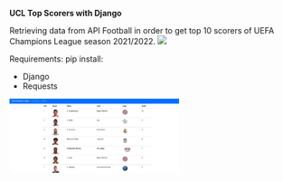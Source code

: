 **UCL Top Scorers with Django**

Retrieving data from API Football in order to get top 10 scorers of UEFA Champions League season 2021/2022.
<img src="https://imgs.search.brave.com/6UCzT7hHTb8F04dlYyb3wHxW1hsE0uMFou3-Ahuv40Q/rs:fit:1200:1200:1/g:ce/aHR0cDovL2xvZ29r/Lm9yZy93cC1jb250/ZW50L3VwbG9hZHMv/MjAxNS8wMi9VRUZB/LUNoYW1waW9ucy1M/ZWFndWUtbG9nby1s/b2dvdHlwZS5wbmc" width="300"/>


Requirements:
pip install:
- Django
- Requests


<img src="https://github.com/nicguzz/UCL-Top-Scorers/blob/master/pic.png" width="300"/>
